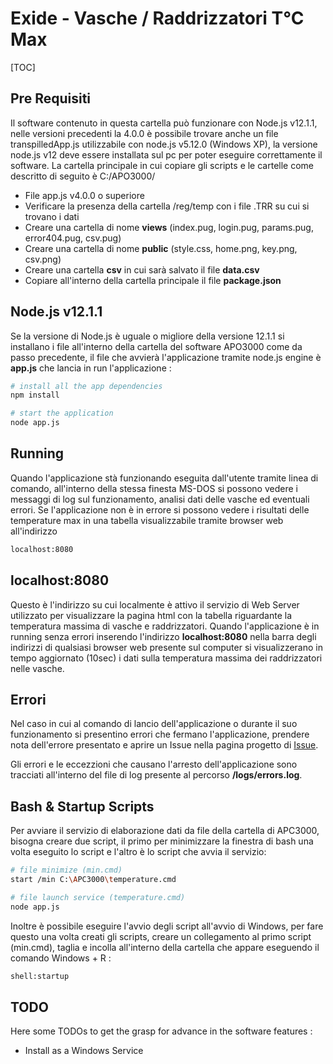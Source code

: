 Exide - Vasche / Raddrizzatori T°C Max
======================================
[TOC]

## Pre Requisiti 
Il software contenuto in questa cartella può funzionare con Node.js v12.1.1, nelle versioni precedenti la 4.0.0 è possibile trovare anche un file transpilledApp.js utilizzabile con node.js v5.12.0 (Windows XP), la versione node.js v12 deve essere installata sul pc per poter eseguire correttamente il software. La cartella principale in cui copiare gli scripts e le cartelle come descritto di seguito è C:/APO3000/

+ File app.js v4.0.0 o superiore
+ Verificare la presenza della cartella /reg/temp con i file .TRR su cui si trovano i dati
+ Creare una cartella di nome **views** (index.pug, login.pug, params.pug, error404.pug, csv.pug)
+ Creare una cartella di nome **public** (style.css, home.png, key.png, csv.png) 
+ Creare una cartella **csv** in cui sarà salvato il file **data.csv** 
+ Copiare all'interno della cartella principale il file **package.json**

## Node.js v12.1.1
Se la versione di Node.js è uguale o migliore della versione 12.1.1 si installano i file all'interno della cartella del software APO3000 come da passo precedente, il file che avvierà l'applicazione tramite node.js engine è **app.js** che lancia in run l'applicazione :

```bash
# install all the app dependencies 
npm install 

# start the application 
node app.js
```

## Running
Quando l'applicazione stà funzionando eseguita dall'utente tramite linea di comando, all'interno della stessa finesta MS-DOS si possono vedere i messaggi di log sul funzionamento, analisi dati delle vasche ed eventuali errori. Se l'applicazione non è in errore si possono vedere i risultati delle temperature max in una tabella visualizzabile tramite browser web all'indirizzo 

```bash
localhost:8080
```

## localhost:8080
Questo è l'indirizzo su cui localmente è attivo il servizio di Web Server utilizzato per visualizzare la pagina html con la tabella riguardante la temperatura massima di vasche e raddrizzatori. Quando l'applicazione è in running senza errori inserendo l'indirizzo **localhost:8080** nella barra degli indirizzi di qualsiasi browser web presente sul computer si visualizzerano in tempo aggiornato (10sec) i dati sulla temperatura massima dei raddrizzatori nelle vasche. 

## Errori 
Nel caso in cui al comando di lancio dell'applicazione o durante il suo funzionamento si presentino errori che fermano l'applicazione, prendere nota dell'errore presentato e aprire un Issue nella pagina progetto di [Issue](https://github.com/CICCIOSGAMINO/my_scripts/issues). 

Gli errori e le eccezzioni che causano l'arresto dell'applicazione sono tracciati all'interno del file di log presente al percorso **/logs/errors.log**. 


## Bash & Startup Scripts 
Per avviare il servizio di elaborazione dati da file della cartella di APC3000, bisogna creare due script, il primo per minimizzare 
la finestra di bash una volta eseguito lo script e l'altro è lo script che avvia il servizio: 

```bash
# file minimize (min.cmd) 
start /min C:\APC3000\temperature.cmd
```

```bash
# file launch service (temperature.cmd) 
node app.js
```

Inoltre è possibile eseguire l'avvio degli script all'avvio di Windows, per fare questo una volta creati gli scripts, creare un collegamento al primo script (min.cmd), taglia e incolla all'interno della cartella che appare eseguendo il comando Windows + R : 

```bash
shell:startup
```



## TODO 
Here some TODOs to get the grasp for advance in the software features : 

+ Install as a Windows Service 

